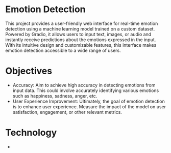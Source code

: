 # Emotion Detection 
This project provides a user-friendly web interface for real-time emotion detection using a machine learning model trained on a custom dataset.
Powered by Gradio, it allows users to input text, images, or audio and instantly receive predictions about the emotions expressed in the input.
With its intuitive design and customizable features, this interface makes emotion detection accessible to a wide range of users.

# Objectives 
* Accuracy: Aim to achieve high accuracy in detecting emotions from input data. This could involve accurately identifying various emotions such as happiness, sadness, anger, etc.
* User Experience Improvement: Ultimately, the goal of emotion detection is to enhance user experience. Measure the impact of the model on user satisfaction, engagement, or other relevant metrics.

# Technology 
* 
